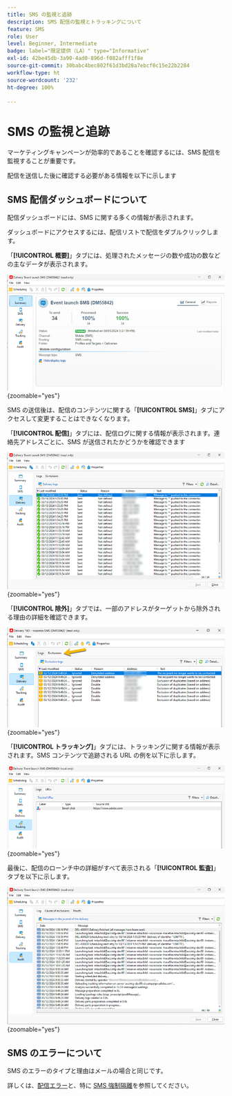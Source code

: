 ```yaml
---
title: SMS の監視と追跡
description: SMS 配信の監視とトラッキングについて
feature: SMS
role: User
level: Beginner, Intermediate
badge: label="限定提供（LA）" type="Informative"
exl-id: 42be45db-3a90-4ad0-896d-f082afff1f8e
source-git-commit: 30babc4bec802f61d3bd28a7ebcf0c15e22b2284
workflow-type: ht
source-wordcount: '232'
ht-degree: 100%

---
```


# SMS の監視と追跡

マーケティングキャンペーンが効率的であることを確認するには、SMS 配信を監視することが重要です。

配信を送信した後に確認する必要がある情報を以下に示します

## SMS 配信ダッシュボードについて

配信ダッシュボードには、SMS に関する多くの情報が表示されます。

ダッシュボードにアクセスするには、配信リストで配信をダブルクリックします。

「**[!UICONTROL 概要]**」タブには、処理されたメッセージの数や成功の数などの主なデータが表示されます。

![](assets/sms_summary.png){zoomable="yes"}

SMS の送信後は、配信のコンテンツに関する「**[!UICONTROL SMS]**」タブにアクセスして変更することはできなくなります。

「**[!UICONTROL 配信]**」タブには、配信ログに関する情報が表示されます。連絡先アドレスごとに、SMS が送信されたかどうかを確認できます

![](assets/sms_deliverylogs.png){zoomable="yes"}

「**[!UICONTROL 除外]**」タブでは、一部のアドレスがターゲットから除外される理由の詳細を確認できます。

![](assets/sms_exclusions.png){zoomable="yes"}

「**[!UICONTROL トラッキング]**」タブには、トラッキングに関する情報が表示されます。SMS コンテンツで追跡される URL の例を以下に示します。

![](assets/sms_trackinglogs.png){zoomable="yes"}

最後に、配信のローンチ中の詳細がすべて表示される「**[!UICONTROL 監査]**」タブを以下に示します。

![](assets/sms_audit.png){zoomable="yes"}

## SMS のエラーについて

SMS のエラーのタイプと理由はメールの場合と同じです。

詳しくは、[配信エラー](../delivery-failures.md)と、特に [SMS 強制隔離](../delivery-failures.md#sms-quarantines)を参照してください。
